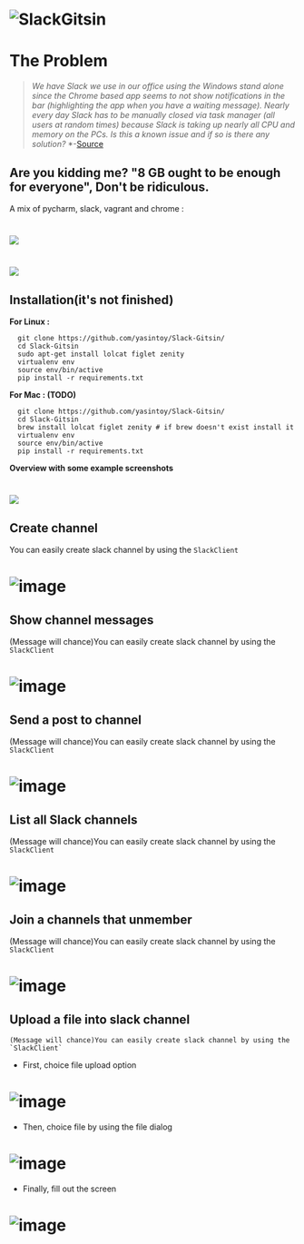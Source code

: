 # ![SlackGitsin](screen_shots/logo.jpg)

The Problem
=================

> *We have Slack we use in our office using the Windows stand alone since the Chrome based app seems to not show notifications in the bar (highlighting the app when you have a waiting message).*
> *Nearly every day Slack has to be manually closed via task manager (all users at random times) because Slack is taking up nearly all CPU and memory on the PCs.*
> *Is this a known issue and if so is there any solution?*
> *-[Source](https://www.reddit.com/r/Slack/comments/3fy494/slack_taking_up_a_lot_of_system_resources/)

## Are you kidding me? "8 GB ought to be enough for everyone", Don't be ridiculous.

A mix of pycharm, slack, vagrant and chrome : 
# ![](screen_shots/marcosmemory.jpg)


# ![](screen_shots/anim.gif)

## Installation(it's not finished)
**For Linux :**
```
  git clone https://github.com/yasintoy/Slack-Gitsin/
  cd Slack-Gitsin
  sudo apt-get install lolcat figlet zenity
  virtualenv env
  source env/bin/active
  pip install -r requirements.txt 

```

**For Mac : (TODO)** 
```
  git clone https://github.com/yasintoy/Slack-Gitsin/
  cd Slack-Gitsin
  brew install lolcat figlet zenity # if brew doesn't exist install it
  virtualenv env
  source env/bin/active
  pip install -r requirements.txt 

```

**Overview with some example screenshots**

# ![](screen_shots/overview.png)


## Create channel

   You can easily create slack channel by using the `SlackClient`

# ![image](screen_shots/channel_create_screen.png)

## Show channel messages

   (Message will chance)You can easily create slack channel by using the `SlackClient`

# ![image](screen_shots/history_screen.png)

## Send a post to channel

   (Message will chance)You can easily create slack channel by using the `SlackClient`

# ![image](screen_shots/channel_post_screen.png)


## List all Slack channels

   (Message will chance)You can easily create slack channel by using the `SlackClient`

# ![image](screen_shots/channel_list_screen.png)

## Join a channels that unmember

   (Message will chance)You can easily create slack channel by using the `SlackClient`

# ![image](screen_shots/channel_join_screen.png)


## Upload a file into slack channel

    (Message will chance)You can easily create slack channel by using the `SlackClient`

- First, choice file upload option
# ![image](screen_shots/upload_file_menu.png)

- Then, choice file by using the file dialog
# ![image](screen_shots/opened_file_dialog.png)

- Finally, fill out the screen
# ![image](screen_shots/file_upload_process.png)


